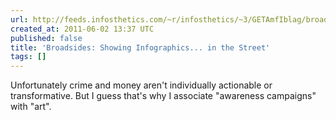 ```yaml
---
url: http://feeds.infosthetics.com/~r/infosthetics/~3/GETAmfIblag/broadsides_showing_infographics_in_the_street.html
created_at: 2011-06-02 13:37 UTC
published: false
title: 'Broadsides: Showing Infographics... in the Street'
tags: []
---
```


Unfortunately crime and money aren't individually actionable or transformative. But I guess that's why I associate "awareness campaigns" with "art".
